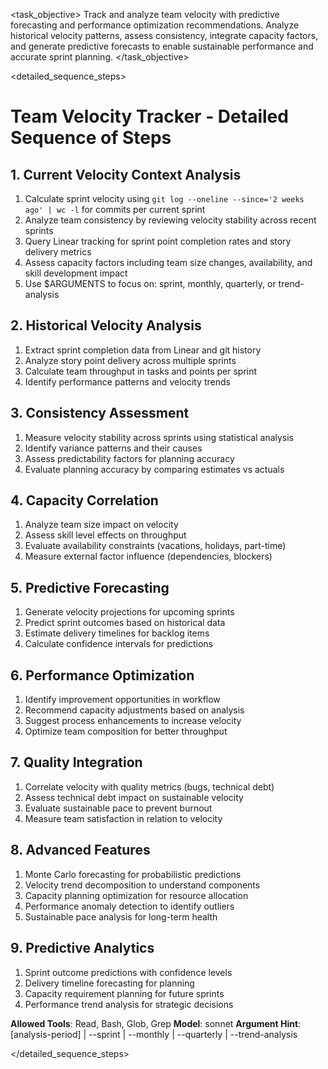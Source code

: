 <task name="Team Velocity Tracker">

<task_objective>
Track and analyze team velocity with predictive forecasting and performance optimization recommendations. Analyze historical velocity patterns, assess consistency, integrate capacity factors, and generate predictive forecasts to enable sustainable performance and accurate sprint planning.
</task_objective>

<detailed_sequence_steps>
# Team Velocity Tracker - Detailed Sequence of Steps

## 1. Current Velocity Context Analysis

1. Calculate sprint velocity using `git log --oneline --since='2 weeks ago' | wc -l` for commits per current sprint
2. Analyze team consistency by reviewing velocity stability across recent sprints
3. Query Linear tracking for sprint point completion rates and story delivery metrics
4. Assess capacity factors including team size changes, availability, and skill development impact
5. Use $ARGUMENTS to focus on: sprint, monthly, quarterly, or trend-analysis

## 2. Historical Velocity Analysis

1. Extract sprint completion data from Linear and git history
2. Analyze story point delivery across multiple sprints
3. Calculate team throughput in tasks and points per sprint
4. Identify performance patterns and velocity trends

## 3. Consistency Assessment

1. Measure velocity stability across sprints using statistical analysis
2. Identify variance patterns and their causes
3. Assess predictability factors for planning accuracy
4. Evaluate planning accuracy by comparing estimates vs actuals

## 4. Capacity Correlation

1. Analyze team size impact on velocity
2. Assess skill level effects on throughput
3. Evaluate availability constraints (vacations, holidays, part-time)
4. Measure external factor influence (dependencies, blockers)

## 5. Predictive Forecasting

1. Generate velocity projections for upcoming sprints
2. Predict sprint outcomes based on historical data
3. Estimate delivery timelines for backlog items
4. Calculate confidence intervals for predictions

## 6. Performance Optimization

1. Identify improvement opportunities in workflow
2. Recommend capacity adjustments based on analysis
3. Suggest process enhancements to increase velocity
4. Optimize team composition for better throughput

## 7. Quality Integration

1. Correlate velocity with quality metrics (bugs, technical debt)
2. Assess technical debt impact on sustainable velocity
3. Evaluate sustainable pace to prevent burnout
4. Measure team satisfaction in relation to velocity

## 8. Advanced Features

1. Monte Carlo forecasting for probabilistic predictions
2. Velocity trend decomposition to understand components
3. Capacity planning optimization for resource allocation
4. Performance anomaly detection to identify outliers
5. Sustainable pace analysis for long-term health

## 9. Predictive Analytics

1. Sprint outcome predictions with confidence levels
2. Delivery timeline forecasting for planning
3. Capacity requirement planning for future sprints
4. Performance trend analysis for strategic decisions

**Allowed Tools**: Read, Bash, Glob, Grep
**Model**: sonnet
**Argument Hint**: [analysis-period] | --sprint | --monthly | --quarterly | --trend-analysis

</detailed_sequence_steps>

</task>
